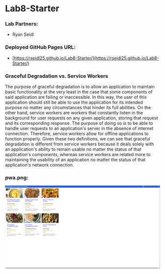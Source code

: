 # Lab8-Starter

### Lab Partners:
- Ryan Seidl

### Deployed GitHub Pages URL:
- [https://rseidl25.github.io/Lab8-Starter/](https://rseidl25.github.io/Lab8-Starter/)

### Graceful Degradation vs. Service Workers
The purpose of graceful degradation is to allow an application to maintain basic functionality at the very least in the case that some components of said application are failing or inaccessible. In this way, the user of this application should still be able to use the application for its intended purpose no matter any circumstances that hinder its full abilities. On the other hand, service workers are workers that constantly listen in the background for user requests on any given application, storing that request and its corresponding response. The purpose of doing so is to be able to handle user requests to an application's server in the absence of internet connection. Therefore, service workers allow for offline applications to function properly. Given these two definitions, we can see that graceful degradation is different from service workers because it deals solely with an application's ability to remain usable no matter the status of that application's components, whereas service workers are related more to maintaining the usability of an application no matter the status of that application's network connection.

### pwa.png:
![image of pwa](assets/images/pwa.png)
